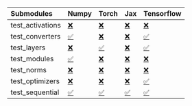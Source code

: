 | Submodules       | Numpy                                                                                                                           | Torch                                                                                                                           | Jax                                                                                                                             | Tensorflow                                                                                                                      |
|:-----------------|:--------------------------------------------------------------------------------------------------------------------------------|:--------------------------------------------------------------------------------------------------------------------------------|:--------------------------------------------------------------------------------------------------------------------------------|:--------------------------------------------------------------------------------------------------------------------------------|
| test_activations | <a href="https://github.com/unifyai/ivy/runs/8044006666?check_suite_focus=true" rel="noopener noreferrer" target="_blank">❌</a> | <a href="https://github.com/unifyai/ivy/runs/8044007303?check_suite_focus=true" rel="noopener noreferrer" target="_blank">❌</a> | <a href="https://github.com/unifyai/ivy/runs/8044007974?check_suite_focus=true" rel="noopener noreferrer" target="_blank">❌</a> | <a href="https://github.com/unifyai/ivy/runs/8044008541?check_suite_focus=true" rel="noopener noreferrer" target="_blank">❌</a> |
| test_converters  | <a href="https://github.com/unifyai/ivy/runs/8044006732?check_suite_focus=true" rel="noopener noreferrer" target="_blank">✅</a> | <a href="https://github.com/unifyai/ivy/runs/8044007409?check_suite_focus=true" rel="noopener noreferrer" target="_blank">❌</a> | <a href="https://github.com/unifyai/ivy/runs/8044008048?check_suite_focus=true" rel="noopener noreferrer" target="_blank">❌</a> | <a href="https://github.com/unifyai/ivy/runs/8044008639?check_suite_focus=true" rel="noopener noreferrer" target="_blank">✅</a> |
| test_layers      | <a href="https://github.com/unifyai/ivy/runs/8044006822?check_suite_focus=true" rel="noopener noreferrer" target="_blank">❌</a> | <a href="https://github.com/unifyai/ivy/runs/8044007527?check_suite_focus=true" rel="noopener noreferrer" target="_blank">✅</a> | <a href="https://github.com/unifyai/ivy/runs/8044008131?check_suite_focus=true" rel="noopener noreferrer" target="_blank">❌</a> | <a href="https://github.com/unifyai/ivy/runs/8044008758?check_suite_focus=true" rel="noopener noreferrer" target="_blank">✅</a> |
| test_modules     | <a href="https://github.com/unifyai/ivy/runs/8044006908?check_suite_focus=true" rel="noopener noreferrer" target="_blank">✅</a> | <a href="https://github.com/unifyai/ivy/runs/8044007630?check_suite_focus=true" rel="noopener noreferrer" target="_blank">❌</a> | <a href="https://github.com/unifyai/ivy/runs/8044008218?check_suite_focus=true" rel="noopener noreferrer" target="_blank">❌</a> | <a href="https://github.com/unifyai/ivy/runs/8044008844?check_suite_focus=true" rel="noopener noreferrer" target="_blank">❌</a> |
| test_norms       | <a href="https://github.com/unifyai/ivy/runs/8044006996?check_suite_focus=true" rel="noopener noreferrer" target="_blank">❌</a> | <a href="https://github.com/unifyai/ivy/runs/8044007737?check_suite_focus=true" rel="noopener noreferrer" target="_blank">❌</a> | <a href="https://github.com/unifyai/ivy/runs/8044008304?check_suite_focus=true" rel="noopener noreferrer" target="_blank">❌</a> | <a href="https://github.com/unifyai/ivy/runs/8044008930?check_suite_focus=true" rel="noopener noreferrer" target="_blank">❌</a> |
| test_optimizers  | <a href="https://github.com/unifyai/ivy/runs/8044007084?check_suite_focus=true" rel="noopener noreferrer" target="_blank">❌</a> | <a href="https://github.com/unifyai/ivy/runs/8044007822?check_suite_focus=true" rel="noopener noreferrer" target="_blank">❌</a> | <a href="https://github.com/unifyai/ivy/runs/8044008377?check_suite_focus=true" rel="noopener noreferrer" target="_blank">❌</a> | <a href="https://github.com/unifyai/ivy/runs/8044009024?check_suite_focus=true" rel="noopener noreferrer" target="_blank">✅</a> |
| test_sequential  | <a href="https://github.com/unifyai/ivy/runs/8044007202?check_suite_focus=true" rel="noopener noreferrer" target="_blank">✅</a> | <a href="https://github.com/unifyai/ivy/runs/8044007885?check_suite_focus=true" rel="noopener noreferrer" target="_blank">✅</a> | <a href="https://github.com/unifyai/ivy/runs/8044008463?check_suite_focus=true" rel="noopener noreferrer" target="_blank">✅</a> | <a href="https://github.com/unifyai/ivy/runs/8044009104?check_suite_focus=true" rel="noopener noreferrer" target="_blank">✅</a> |